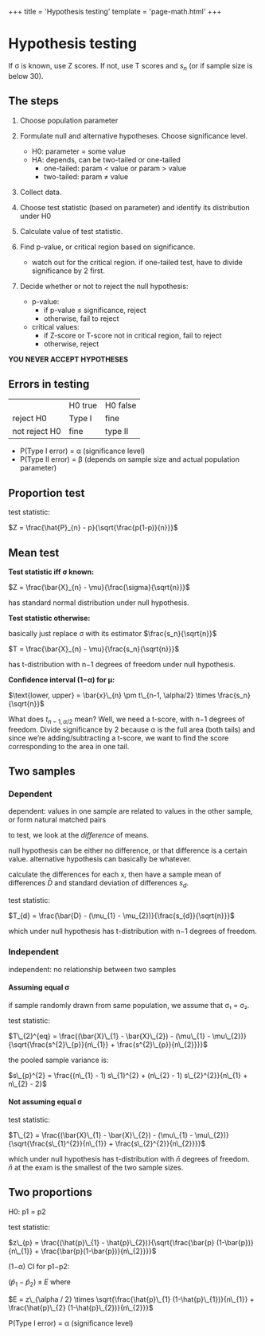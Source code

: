 +++
title = 'Hypothesis testing'
template = 'page-math.html'
+++

# Hypothesis testing

If σ is known, use Z scores. If not, use T scores and $s_{n}$ (or if sample size is below 30).

## The steps

1. Choose population parameter
2. Formulate null and alternative hypotheses. Choose significance level.

    - H0: parameter = some value
    - HA: depends, can be two-tailed or one-tailed
        - one-tailed: param < value or param > value
        - two-tailed: param ≠ value

3. Collect data.

4. Choose test statistic (based on parameter) and identify its distribution under H0

5. Calculate value of test statistic.
6. Find p-value, or critical region based on significance.

    - watch out for the critical region. if one-tailed test, have to divide significance by 2 first.

1. Decide whether or not to reject the null hypothesis:

    - p-value:
        - if p-value ≤ significance, reject
        - otherwise, fail to reject
    - critical values:
        - if Z-score or T-score not in critical region, fail to reject
        - otherwise, reject

**YOU NEVER ACCEPT HYPOTHESES**

## Errors in testing

|     |     |     |
| --- | --- | --- |
|     | H0 true | H0 false |
| reject H0 | Type I | fine |
| not reject H0 | fine | type II |

- P(Type I error) = α (significance level)
- P(Type II error) = β (depends on sample size and actual population parameter)

## Proportion test

test statistic:

$Z = \frac{\hat{P}_{n} - p}{\sqrt{\frac{p(1-p)}{n}}}$

## Mean test

**Test statistic iff σ known:**

$Z = \frac{\bar{X}_{n} - \mu}{\frac{\sigma}{\sqrt{n}}}$

has standard normal distribution under null hypothesis.

**Test statistic otherwise:**

basically just replace σ with its estimator $\frac{s_n}{\sqrt{n}}$

$T = \frac{\bar{X}_{n} - \mu}{\frac{s_n}{\sqrt{n}}}$

has t-distribution with n−1 degrees of freedom under null hypothesis.

**Confidence interval (1−α) for μ:**


$\text{lower, upper} = \bar{x}\_{n} \pm t\_{n-1, \alpha/2} \times \frac{s_n}{\sqrt{n}}$

What does $t_{n-1, \alpha / 2}$ mean? Well, we need a t-score, with n−1 degrees of freedom. Divide significance by 2 because α is the full area (both tails) and since we’re adding/subtracting a t-score, we want to find the score corresponding to the area in one tail.

## Two samples

### Dependent

dependent: values in one sample are related to values in the other sample, or form natural matched pairs

to test, we look at the *difference* of means.

null hypothesis can be either no difference, or that difference is a certain value. alternative hypothesis can basically be whatever.

calculate the differences for each x, then have a sample mean of differences $\bar{D}$ and standard deviation of differences $s_{d}$.

test statistic:

$T_{d} = \frac{\bar{D} - (\mu_{1} - \mu_{2})}{\frac{s_{d}}{\sqrt{n}}}$

which under null hypothesis has t-distribution with n−1 degrees of freedom.

### Independent

independent: no relationship between two samples

#### Assuming equal σ

if sample randomly drawn from same population, we assume that σ₁ = σ₂.

test statistic:

$T\_{2}^{eq} = \frac{(\bar{X}\_{1} - \bar{X}\_{2}) - (\mu\_{1} - \mu\_{2})}{\sqrt{\frac{s^{2}\_{p}}{n\_{1}} + \frac{s^{2}\_{p}}{n\_{2}}}}$

the pooled sample variance is:

$s\_{p}^{2} = \frac{(n\_{1} - 1) s\_{1}^{2} + (n\_{2} - 1) s\_{2}^{2}}{n\_{1} + n\_{2} - 2}$

#### Not assuming equal σ

test statistic:

$T\_{2} = \frac{(\bar{X}\_{1} - \bar{X}\_{2}) - (\mu\_{1} - \mu\_{2})}{\sqrt{\frac{s\_{1}^{2}}{n\_{1}} + \frac{s\_{2}^{2}}{n\_{2}}}}$

which under null hypothesis has t-distribution with $\bar{n}$ degrees of freedom. $\bar{n}$ at the exam is the smallest of the two sample sizes.

## Two proportions

H0: p1 = p2

test statistic:

$z\_{p} = \frac{(\hat{p}\_{1} - \hat{p}\_{2})}{\sqrt{\frac{\bar{p} (1-\bar{p})}{n\_{1}} + \frac{\bar{p}(1-\bar{p})}{n\_{2}}}}$

(1−α) CI for p1−p2:

$(\hat{p}_{1} - \hat{p}_{2}) \pm E$ where

$E = z\_{\alpha / 2} \times \sqrt{\frac{\hat{p}\_{1} (1-\hat{p}\_{1})}{n\_{1}} + \frac{\hat{p}\_{2} (1-\hat{p}\_{2})}{n\_{2}}}$

P(Type I error) = α (significance level)
